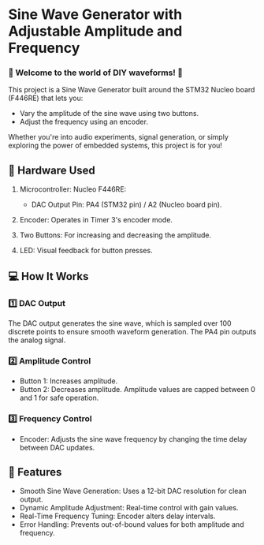 # Sine Wave Generator with Adjustable Amplitude and Frequency

### 🎵 Welcome to the world of DIY waveforms! 🎵

This project is a Sine Wave Generator built around the STM32 Nucleo board (F446RE) that lets you:

  * Vary the amplitude of the sine wave using two buttons.
  * Adjust the frequency using an encoder.
    
Whether you're into audio experiments, signal generation, or simply exploring the power of embedded systems, this project is for you!


## 🔧 Hardware Used
1. Microcontroller: Nucleo F446RE:
   
    * DAC Output Pin: PA4 (STM32 pin) / A2 (Nucleo board pin).
   
3. Encoder: Operates in Timer 3's encoder mode.
4. Two Buttons: For increasing and decreasing the amplitude.
5. LED: Visual feedback for button presses.


## 💻 How It Works
### 1️⃣ DAC Output
The DAC output generates the sine wave, which is sampled over 100 discrete points to ensure smooth waveform generation. The PA4 pin outputs the analog signal.

### 2️⃣ Amplitude Control
* Button 1: Increases amplitude.
* Button 2: Decreases amplitude.
Amplitude values are capped between 0 and 1 for safe operation.

### 3️⃣ Frequency Control
* Encoder: Adjusts the sine wave frequency by changing the time delay between DAC updates.

## 📜 Features
* Smooth Sine Wave Generation: Uses a 12-bit DAC resolution for clean output.
* Dynamic Amplitude Adjustment: Real-time control with gain values.
* Real-Time Frequency Tuning: Encoder alters delay intervals.
* Error Handling: Prevents out-of-bound values for both amplitude and frequency.
  

